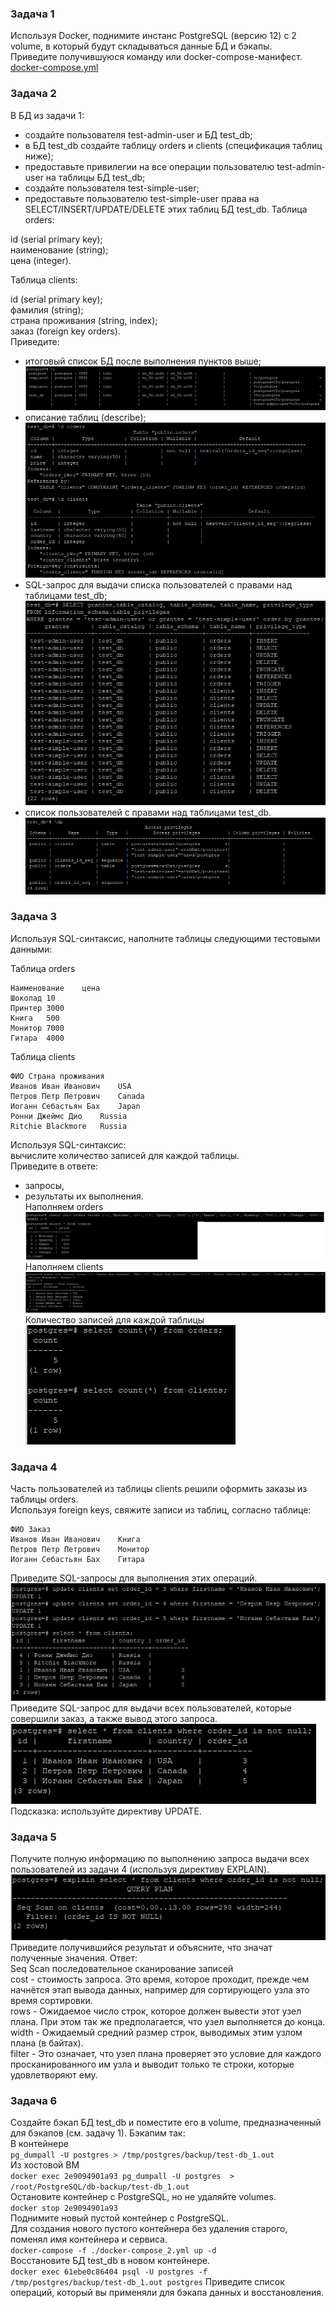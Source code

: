 ### Задача 1
Используя Docker, поднимите инстанс PostgreSQL (версию 12) c 2 volume, в который будут складываться данные БД и бэкапы.  
Приведите получившуюся команду или docker-compose-манифест.  
[docker-compose.yml](https://github.com/Svalker1989/PostgreSQL/blob/main/docker-compose.yml)  
  
### Задача 2
В БД из задачи 1:  
* создайте пользователя test-admin-user и БД test_db;
* в БД test_db создайте таблицу orders и clients (спeцификация таблиц ниже);
* предоставьте привилегии на все операции пользователю test-admin-user на таблицы БД test_db;
* создайте пользователя test-simple-user;
* предоставьте пользователю test-simple-user права на SELECT/INSERT/UPDATE/DELETE этих таблиц БД test_db.
Таблица orders:  
  
id (serial primary key);  
наименование (string);  
цена (integer).  

Таблица clients:  
  
id (serial primary key);  
фамилия (string);  
страна проживания (string, index);  
заказ (foreign key orders).  
Приведите:  
  
* итоговый список БД после выполнения пунктов выше;
![](https://github.com/Svalker1989/PostgreSQL/blob/main/Z2_1.PNG)  
* описание таблиц (describe);
![](https://github.com/Svalker1989/PostgreSQL/blob/main/Z2_2___.PNG)  
* SQL-запрос для выдачи списка пользователей с правами над таблицами test_db;
![](https://github.com/Svalker1989/PostgreSQL/blob/main/Z2_3_.PNG)  
* список пользователей с правами над таблицами test_db.
![](https://github.com/Svalker1989/PostgreSQL/blob/main/Z2_4.PNG)
### Задача 3
Используя SQL-синтаксис, наполните таблицы следующими тестовыми данными:  
  
Таблица orders
  
```
Наименование	цена  
Шоколад	10  
Принтер	3000  
Книга	500  
Монитор	7000  
Гитара	4000
```  
Таблица clients  
  
```
ФИО	Страна проживания
Иванов Иван Иванович	USA
Петров Петр Петрович	Canada
Иоганн Себастьян Бах	Japan
Ронни Джеймс Дио	Russia
Ritchie Blackmore	Russia
```
Используя SQL-синтаксис:  
вычислите количество записей для каждой таблицы.  
Приведите в ответе:  
- запросы,  
- результаты их выполнения.  
Наполняем orders  
![](https://github.com/Svalker1989/PostgreSQL/blob/main/Z3_2.PNG)  
Наполняем clients  
![](https://github.com/Svalker1989/PostgreSQL/blob/main/Z3_1.PNG)
Количество записей для каждой таблицы  
![](https://github.com/Svalker1989/PostgreSQL/blob/main/Z3_3.PNG)  
  
### Задача 4
Часть пользователей из таблицы clients решили оформить заказы из таблицы orders.  
Используя foreign keys, свяжите записи из таблиц, согласно таблице:  
```
ФИО	Заказ
Иванов Иван Иванович	Книга
Петров Петр Петрович	Монитор
Иоганн Себастьян Бах	Гитара
```
Приведите SQL-запросы для выполнения этих операций.  
![](https://github.com/Svalker1989/PostgreSQL/blob/main/Z4_1.PNG)  
Приведите SQL-запрос для выдачи всех пользователей, которые совершили заказ, а также вывод этого запроса.  
![](https://github.com/Svalker1989/PostgreSQL/blob/main/Z4_2.PNG)  
Подсказка: используйте директиву UPDATE.  
  
### Задача 5
Получите полную информацию по выполнению запроса выдачи всех пользователей из задачи 4 (используя директиву EXPLAIN).
![](https://github.com/Svalker1989/PostgreSQL/blob/main/Z5.PNG)  
Приведите получившийся результат и объясните, что значат полученные значения.
Ответ:  
Seq Scan последовательное сканирование записей  
cost - стоимость запроса. Это время, которое проходит, прежде чем начнётся этап вывода данных, например для сортирующего узла это время сортировки.  
rows - Ожидаемое число строк, которое должен вывести этот узел плана. При этом так же предполагается, что узел выполняется до конца.  
width - Ожидаемый средний размер строк, выводимых этим узлом плана (в байтах).  
filter -  Это означает, что узел плана проверяет это условие для каждого просканированного им узла и выводит только те строки, которые удовлетворяют ему.  
### Задача 6
Создайте бэкап БД test_db и поместите его в volume, предназначенный для бэкапов (см. задачу 1).
Бэкапим так:  
В контейнере  
`pg_dumpall -U postgres > /tmp/postgres/backup/test-db_1.out`  
Из хостовой ВМ  
`docker exec 2e9094901a93 pg_dumpall -U postgres  > /root/PostgreSQL/db-backup/test-db_1.out`  
Остановите контейнер с PostgreSQL, но не удаляйте volumes.  
`docker stop 2e9094901a93`  
Поднимите новый пустой контейнер с PostgreSQL.  
Для создания нового пустого контейнера без удаления старого, поменял имя контейнера и сервиса.  
`docker-compose -f ./docker-compose_2.yml up -d`  
Восстановите БД test_db в новом контейнере.  
`docker exec 61ebe0c86404 psql -U postgres -f /tmp/postgres/backup/test-db_1.out postgres`
Приведите список операций, который вы применяли для бэкапа данных и восстановления.
